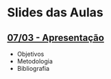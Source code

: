 # Slides das Aulas

## [07/03 - Apresentação](./slides/01-intro/01-intro.html)
 - Objetivos
 - Metodologia
 - Bibliografia

<!--
## [02 - 31/03 - Python Básico](./02-python-basico)
 - Variáveis e tipos
 - Operadores e expressões
 - Entrada e saída
 - Estruturas de Controle

Anotações e exercícios da aula (Jupyter notebook) [02-Python-Basico.ipynb](./02-python-basico/02-Python-Basico.ipynb)

## [03 - 05/04 - Classes, objetos e abstração](./03-classes-objetos/)
 - Classes, atributos e métodos
 - Objetos
 - Classes em Python
 - Pilar de POO 1: abstração

Anotações e exercícios da aula (Jupyter notebook) [03-Classes-Objetos.ipynb](./03-classes-objetos/03-Classes-Objetos.ipynb)

## [04 - 12/04 - Encapsulamento](./04-encapsulamento/)
 - Encapsulamento
 - Modificadores de acesso
 - Pilar de POO 2: encapsulamento
    - Setters e getters
    - Decorador `@property`

Anotações e exercícios da aula (Jupyter notebook) [04-Encapsulamento.ipynb](./04-encapsulamento/04-Encapsulamento.ipynb)

## [05 - 19/04 - Biblioteca Padrão Python](./05-biblioteca-padrao)
 - Listas
 - Tuplas
 - Dicionários

Anotações e exercícios da aula (Jupyter notebook) [05-Biblioteca-Padrao.ipynb](./05-biblioteca-padrao/05-Biblioteca-Padrao.ipynb)

## [06 - 26/04 - Relações entre Classes](./06-relacoes)
 - Notação UML
 - Relações entre classe
    - Associação
    - Agregação
    - Composição

Anotações e exercícios da aula (Jupyter notebook) [06-Relacoes.ipynb](./06-relacoes/06-Relacoes.ipynb)

## [07 - 03/05 - Módulos em Python (Jupyter notebook)](./07-modulos/07-Modulos.ipynb)
 - Módulos em Python

Arquivo auxiliar: [alo.py](./07-modulos/alo.py)

## [08 - 10/05 - Herança](./08-heranca)
 - Pilar de POO 3: Herança

Anotações e exercícios da aula (Jupyter notebook) [08-Heranca.ipynb](./08-heranca/08-Heranca.ipynb)

## [09 - 12/05 - Métodos/Atributos de classe](./09-static)
 - Métodos e atributos de classe

Anotações e exercícios da aula (Jupyter notebook) [09-Static.ipynb](./09-static/09-Static.ipynb)

## [10 - 17/05 - Classes abstratas](./10-classes-abstratas)
 - Classes abstratas
 - Métodos abstratos

Anotações e exercícios da aula (Jupyter notebook) [10-Classes-Abstratas.ipynb](./10-classes-abstratas/10-Classes-Abstratas.ipynb)

## [11 - 24/05 - Polimorfismo](./11-polimorfismo)
 - Pilar de POO 4: Polimorfismo
 - *Duck typing* e polimorfismo em Python

Anotações e exercícios da aula (Jupyter notebook) [11-Polimorfismo.ipynb](./11-polimorfismo/11-Polimorfismo.ipynb)

## [12 - 31/05 - Herança Múltipla](./12-heranca-multipla)
 - Herança múltipla
 - Problemas comuns com herança múltipla
 - *Method resolution order* (MRO)

Anotações e exercícios da aula (Jupyter notebook) [12-Heranca-Multipla.ipynb](./12-heranca-multipla/12-Heranca-Multipla.ipynb)

## [13 - 07/06 - Documentação em Python (Jupyter notebook)](./13-documentacao/13-Documentacao.ipynb)

## [14 - 14/06 - Erros e Exceções](./14-excecoes)
 - Erros e exceções
 - Tratamento de erros
 - Definição de exceções

Anotações e exercícios da aula (Jupyter notebook) [14-Excecoes.ipynb](./14-excecoes/14-Excecoes.ipynb)

## [15 - 21/06 - Interfaces Gráficas](./15-gui)
- Interfaces gráficas em Python com Tkinter
- Componentes (widgets):
   - *label*
   - *frame*
   - *entry*
   - *button*

Anotações e exercícios da aula (Jupyter notebook) [15-GUI.ipynb](./15-gui/15-GUI.ipynb)

[Solução para a calculadora](./15-gui/calculadora_resolucao.ipynb)

## [16 - 28/06 - Padrão de Projeto MVC (Jupyter notebook)](./16-mvc/16-MVC.ipynb)

## [17 - 30/06 - Widgets TK Adicionais (Jupyter notebook)](./17-gui-extra/17-gui-extra.ipynb)

## [18 - 05/07 - Projeto Final (Jupyter notebook)](./18-projeto-final/Projeto_Final_2022.1.ipynb)

[Dicas para implementação](./18-projeto-final/Projeto_Final_dicas.ipynb)

## [23 - 31/01 - Projeto Final 1(Jupyter notebook)](./23-projeto_final1/23-Projeto_Final_parte1.ipynb)
- Implementação do projeto final -- parte 1

## [24 - 02/02 - Projeto Final 2(Jupyter notebook)](./24-projeto_final2/24-Projeto_Final_parte2.ipynb)
- Implementação do projeto final -- parte 2

-->